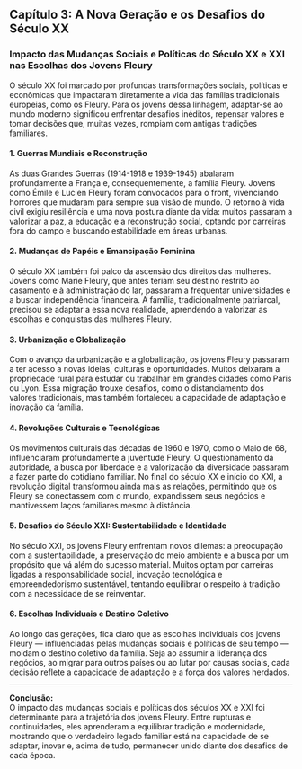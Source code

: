 
## Capítulo 3: A Nova Geração e os Desafios do Século XX

### Impacto das Mudanças Sociais e Políticas do Século XX e XXI nas Escolhas dos Jovens Fleury

O século XX foi marcado por profundas transformações sociais, políticas e econômicas que impactaram diretamente a vida das famílias tradicionais europeias, como os Fleury. Para os jovens dessa linhagem, adaptar-se ao mundo moderno significou enfrentar desafios inéditos, repensar valores e tomar decisões que, muitas vezes, rompiam com antigas tradições familiares.

#### 1. **Guerras Mundiais e Reconstrução**

As duas Grandes Guerras (1914-1918 e 1939-1945) abalaram profundamente a França e, consequentemente, a família Fleury. Jovens como Émile e Lucien Fleury foram convocados para o front, vivenciando horrores que mudaram para sempre sua visão de mundo. O retorno à vida civil exigiu resiliência e uma nova postura diante da vida: muitos passaram a valorizar a paz, a educação e a reconstrução social, optando por carreiras fora do campo e buscando estabilidade em áreas urbanas.

#### 2. **Mudanças de Papéis e Emancipação Feminina**

O século XX também foi palco da ascensão dos direitos das mulheres. Jovens como Marie Fleury, que antes teriam seu destino restrito ao casamento e à administração do lar, passaram a frequentar universidades e a buscar independência financeira. A família, tradicionalmente patriarcal, precisou se adaptar a essa nova realidade, aprendendo a valorizar as escolhas e conquistas das mulheres Fleury.

#### 3. **Urbanização e Globalização**

Com o avanço da urbanização e a globalização, os jovens Fleury passaram a ter acesso a novas ideias, culturas e oportunidades. Muitos deixaram a propriedade rural para estudar ou trabalhar em grandes cidades como Paris ou Lyon. Essa migração trouxe desafios, como o distanciamento dos valores tradicionais, mas também fortaleceu a capacidade de adaptação e inovação da família.

#### 4. **Revoluções Culturais e Tecnológicas**

Os movimentos culturais das décadas de 1960 e 1970, como o Maio de 68, influenciaram profundamente a juventude Fleury. O questionamento da autoridade, a busca por liberdade e a valorização da diversidade passaram a fazer parte do cotidiano familiar. No final do século XX e início do XXI, a revolução digital transformou ainda mais as relações, permitindo que os Fleury se conectassem com o mundo, expandissem seus negócios e mantivessem laços familiares mesmo à distância.

#### 5. **Desafios do Século XXI: Sustentabilidade e Identidade**

No século XXI, os jovens Fleury enfrentam novos dilemas: a preocupação com a sustentabilidade, a preservação do meio ambiente e a busca por um propósito que vá além do sucesso material. Muitos optam por carreiras ligadas à responsabilidade social, inovação tecnológica e empreendedorismo sustentável, tentando equilibrar o respeito à tradição com a necessidade de se reinventar.

#### 6. **Escolhas Individuais e Destino Coletivo**

Ao longo das gerações, fica claro que as escolhas individuais dos jovens Fleury — influenciadas pelas mudanças sociais e políticas de seu tempo — moldam o destino coletivo da família. Seja ao assumir a liderança dos negócios, ao migrar para outros países ou ao lutar por causas sociais, cada decisão reflete a capacidade de adaptação e a força dos valores herdados.

---

**Conclusão:**  
O impacto das mudanças sociais e políticas dos séculos XX e XXI foi determinante para a trajetória dos jovens Fleury. Entre rupturas e continuidades, eles aprenderam a equilibrar tradição e modernidade, mostrando que o verdadeiro legado familiar está na capacidade de se adaptar, inovar e, acima de tudo, permanecer unido diante dos desafios de cada época.
```
